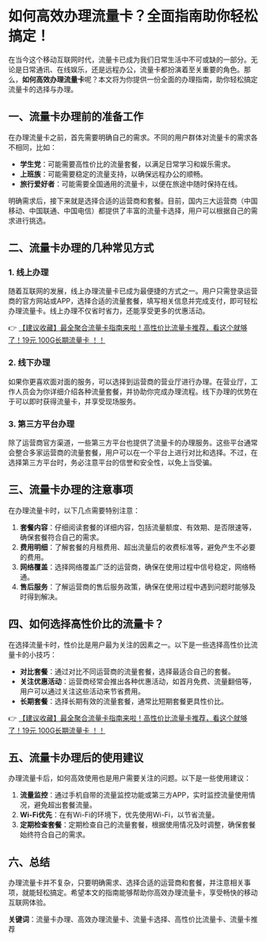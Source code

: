 # 如何高效办理流量卡？全面指南助你轻松搞定！

在当今这个移动互联网时代，流量卡已成为我们日常生活中不可或缺的一部分。无论是日常通讯、在线娱乐，还是远程办公，流量卡都扮演着至关重要的角色。那么，**如何高效办理流量卡**呢？本文将为你提供一份全面的办理指南，助你轻松搞定流量卡的选择与办理。

## 一、流量卡办理前的准备工作

在办理流量卡之前，首先需要明确自己的需求。不同的用户群体对流量卡的需求各不相同，比如：

- **学生党**：可能需要高性价比的流量套餐，以满足日常学习和娱乐需求。
- **上班族**：可能需要稳定的流量支持，以确保远程办公的顺畅。
- **旅行爱好者**：可能需要全国通用的流量卡，以便在旅途中随时保持在线。

明确需求后，接下来就是选择合适的运营商和套餐。目前，国内三大运营商（中国移动、中国联通、中国电信）都提供了丰富的流量卡选择，用户可以根据自己的需求进行挑选。

## 二、流量卡办理的几种常见方式

### 1. 线上办理

随着互联网的发展，线上办理流量卡已成为最便捷的方式之一。用户只需登录运营商的官方网站或APP，选择合适的流量套餐，填写相关信息并完成支付，即可轻松办理流量卡。线上办理不仅省时省力，还能享受更多的优惠活动。

👉 [【建议收藏】最全聚合流量卡指南来啦！高性价比流量卡推荐，看这个就够了！19元 100G长期流量卡 ！！](https://bit.ly/Liuliangka)

### 2. 线下办理

如果你更喜欢面对面的服务，可以选择到运营商的营业厅进行办理。在营业厅，工作人员会为你详细介绍各种流量套餐，并协助你完成办理流程。线下办理的优势在于可以即时获得流量卡，并享受现场服务。

### 3. 第三方平台办理

除了运营商官方渠道，一些第三方平台也提供了流量卡的办理服务。这些平台通常会整合多家运营商的流量套餐，用户可以在一个平台上进行对比和选择。不过，在选择第三方平台时，务必注意平台的信誉和安全性，以免上当受骗。

## 三、流量卡办理的注意事项

在办理流量卡时，以下几点需要特别注意：

1. **套餐内容**：仔细阅读套餐的详细内容，包括流量额度、有效期、是否限速等，确保套餐符合自己的需求。
2. **费用明细**：了解套餐的月租费用、超出流量后的收费标准等，避免产生不必要的费用。
3. **网络覆盖**：选择网络覆盖广泛的运营商，确保在使用过程中信号稳定，网络畅通。
4. **售后服务**：了解运营商的售后服务政策，确保在使用过程中遇到问题时能够及时得到解决。

## 四、如何选择高性价比的流量卡？

在选择流量卡时，性价比是用户最为关注的因素之一。以下是一些选择高性价比流量卡的小技巧：

- **对比套餐**：通过对比不同运营商的流量套餐，选择最适合自己的套餐。
- **关注优惠活动**：运营商经常会推出各种优惠活动，如首月免费、流量翻倍等，用户可以通过关注这些活动来节省费用。
- **长期套餐**：选择长期有效的流量套餐，通常比短期套餐更具性价比。

👉 [【建议收藏】最全聚合流量卡指南来啦！高性价比流量卡推荐，看这个就够了！19元 100G长期流量卡 ！！](https://bit.ly/Liuliangka)

## 五、流量卡办理后的使用建议

办理流量卡后，如何高效使用也是用户需要关注的问题。以下是一些使用建议：

1. **流量监控**：通过手机自带的流量监控功能或第三方APP，实时监控流量使用情况，避免超出套餐流量。
2. **Wi-Fi优先**：在有Wi-Fi的环境下，优先使用Wi-Fi，以节省流量。
3. **定期检查套餐**：定期检查自己的流量套餐，根据使用情况及时调整，确保套餐始终符合自己的需求。

## 六、总结

办理流量卡并不复杂，只要明确需求、选择合适的运营商和套餐，并注意相关事项，就能轻松搞定。希望本文的指南能够帮助你高效办理流量卡，享受畅快的移动互联网体验。

**关键词**：流量卡办理、高效办理流量卡、流量卡选择、高性价比流量卡、流量卡推荐